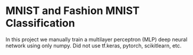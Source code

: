 # MNIST and Fashion MNIST Classification
In this project we manually train a multilayer perceptron (MLP) deep neural network using only numpy. Did not use tf.keras, pytorch, scikitlearn, etc.
